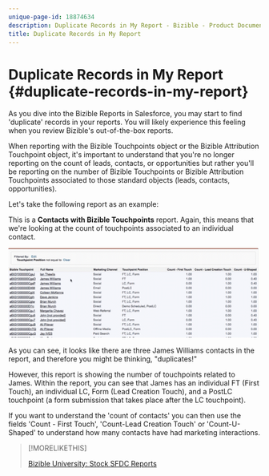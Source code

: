 ```yaml
---
unique-page-id: 18874634
description: Duplicate Records in My Report - Bizible - Product Documentation
title: Duplicate Records in My Report
---
```


# Duplicate Records in My Report {#duplicate-records-in-my-report}

As you dive into the Bizible Reports in Salesforce, you may start to find 'duplicate' records in your reports. You will likely experience this feeling when you review Bizible's out-of-the-box reports.

When reporting with the Bizible Touchpoints object or the Bizible Attribution Touchpoint object, it's important to understand that you're no longer reporting on the count of leads, contacts, or opportunities but rather you'll be reporting on the number of Bizible Touchpoints or Bizible Attribution Touchpoints associated to those standard objects (leads, contacts, opportunities).

Let's take the following report as an example:

This is a **Contacts with Bizible Touchpoints** report. Again, this means that we're looking at the count of touchpoints associated to an individual contact.

![](assets/1.gif)

As you can see, it looks like there are three James Williams contacts in the report, and therefore you might be thinking, "duplicates!"

However, this report is showing the number of touchpoints related to James. Within the report, you can see that James has an individual FT (First Touch), an individual LC, Form (Lead Creation Touch), and a PostLC touchpoint (a form submission that takes place after the LC touchpoint).

If you want to understand the 'count of contacts' you can then use the fields 'Count - First Touch', 'Count-Lead Creation Touch' or 'Count-U-Shaped' to understand how many contacts have had marketing interactions.

>[!MORELIKETHIS]
>
>[Bizible University: Stock SFDC Reports](https://universityonline.marketo.com/courses/bizible-fundamentals-bizible-102/#/page/5c5cb68dfb384d0c9fb96cc4)
